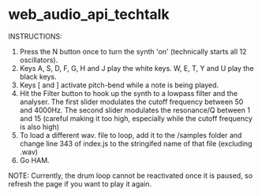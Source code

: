 # web_audio_api_techtalk

INSTRUCTIONS:
1. Press the N button once to turn the synth 'on' (technically starts all 12 oscillators).
2. Keys A, S, D, F, G, H and J play the white keys. W, E, T, Y and U play the black keys.
3. Keys [ and ] activate pitch-bend while a note is being played.
4. Hit the Filter button to hook up the synth to a lowpass filter and the analyser. 
   The first slider modulates the cutoff frequency between 50 and 4000Hz.
   The second slider modulates the resonance/Q between 1 and 15 (careful making it too high, especially while the cutoff frequency is also high)
5. To load a different wav. file to loop, add it to the /samples folder and change line 343 of index.js to the stringifed name of that file (excluding .wav)
6. Go HAM.

NOTE: Currently, the drum loop cannot be reactivated once it is paused, so refresh the page if you want to play it again.

